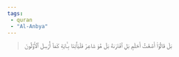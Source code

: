 ```yaml
---
tags: 
 - quran 
 - "Al-Anbya"
---
```


> بَلۡ قَالُوٓاْ أَضۡغَٰثُ أَحۡلَٰمِۭ بَلِ ٱفۡتَرَىٰهُ بَلۡ هُوَ شَاعِرٞ فَلۡيَأۡتِنَا بِـَٔايَةٖ كَمَآ أُرۡسِلَ ٱلۡأَوَّلُونَ
